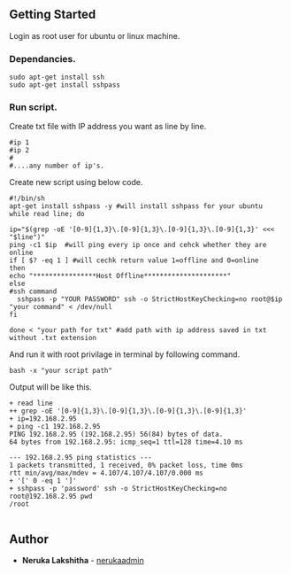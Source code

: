 

## Getting Started
Login as root user for ubuntu or linux machine.

### Dependancies.


```
sudo apt-get install ssh 
sudo apt-get install sshpass
```

### Run script.

Create txt file with IP address you want as line by line.
```
#ip 1
#ip 2
#
#....any number of ip's.

```
Create new script using below code.


```
#!/bin/sh
apt-get install sshpass -y #will install sshpass for your ubuntu
while read line; do

ip="$(grep -oE '[0-9]{1,3}\.[0-9]{1,3}\.[0-9]{1,3}\.[0-9]{1,3}' <<< "$line")"
ping -c1 $ip  #will ping every ip once and cehck whether they are  online
if [ $? -eq 1 ] #will cechk return value 1=offline and 0=online
then
echo "****************Host Offline*********************"
else
#ssh command
  sshpass -p "YOUR PASSWORD" ssh -o StrictHostKeyChecking=no root@$ip "your command" < /dev/null
fi

done < "your path for txt" #add path with ip address saved in txt without .txt extension
```


And run it with root privilage in terminal by following command.

```
bash -x "your script path"
```

Output will be like this.

```
+ read line
++ grep -oE '[0-9]{1,3}\.[0-9]{1,3}\.[0-9]{1,3}\.[0-9]{1,3}'
+ ip=192.168.2.95
+ ping -c1 192.168.2.95
PING 192.168.2.95 (192.168.2.95) 56(84) bytes of data.
64 bytes from 192.168.2.95: icmp_seq=1 ttl=128 time=4.10 ms

--- 192.168.2.95 ping statistics ---
1 packets transmitted, 1 received, 0% packet loss, time 0ms
rtt min/avg/max/mdev = 4.107/4.107/4.107/0.000 ms
+ '[' 0 -eq 1 ']'
+ sshpass -p 'password' ssh -o StrictHostKeyChecking=no root@192.168.2.95 pwd 
/root


```





## Author

* **Neruka Lakshitha**  - [nerukaadmin](https://github.com/nerukaadmin)
